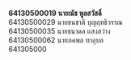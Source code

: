 <b>64130500019 นายณัช พูลสวัสดิ์</b> <br>
64130500029 นายธนชาติ บุญฤทธิวรรณ  <br>
64130500035 นายธนาดล แสงสว่าง <br>
64130500062 นายภคพล ทาอุบล <br>
641305000

